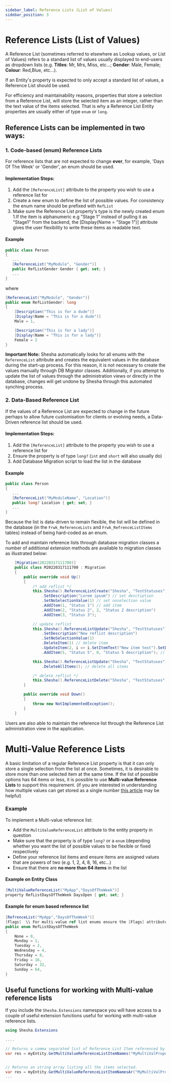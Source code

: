 ```yaml
---
sidebar_label: Reference Lists (List of Values)
sidebar_position: 3
---
```


# Reference Lists (List of Values)

A Reference List (sometimes referred to elsewhere as Lookup values, or List of Values) refers to a standard list of values usually displayed to end-users as dropdown lists (e.g. **Titles**: Mr, Mrs, Miss, etc...; **Gender**: Male, Female; **Colour**: Red,Blue, etc...).

If an Entity's property is expected to only accept a standard list of values, a Reference List should be used. 

For efficiency and maintainability reasons, properties that store a selection from a Reference List, will store the selected item as an integer, rather than the text value of the items selected. That is why a Reference List Entity properties are usually either of type `enum` or `long`.

## Reference Lists can be implemented in two ways:

### 1. Code-based (enum) Reference Lists
For reference lists that are not expected to change **ever**, for example, 'Days Of The Week' or 'Gender', an enum should be used.

#### Implementation Steps:

1. Add the `[ReferenceList]` attribute to the property you wish to use a reference list for
1. Create a new enum to define the list of possible values. For consistency the enum name should be prefixed with `RefList`
1. Make sure the Reference List property's type is the newly created enum
1.If the item is alphanumeric e.g "Stage 1" instead of pulling it as "Stage1" from the backend, the [Display(Name = "Stage 1")] attribute gives the user flexibility to write these items as readable text.
#### Example
``` csharp
public class Person
{
   ...
   [ReferenceList("MyModule", "Gender")]
   public RefListGender Gender { get; set; } 
   ...
}
```
where
``` csharp
[ReferenceList("MyModule", "Gender")]
public enum RefListGender: long
{
    [Description("This is for a dude")]
    [Display(Name = "This is for a dude")]
    Male = 1,

    [Description("This is for a lady")]
    [Display(Name = "This is for a lady")]
    Female = 2
}
```

**Important Note:** Shesha automatically looks for all enums with the `ReferenceList` attribute and creates the equivalent values in the database during the start-up process. For this reason, it is not necessary to create the values manually through DB Migrator classes. Additionally, if you attempt to update the list of values through the administration views or directly in the database, changes will get undone by Shesha through this automated synching process.



### 2. Data-Based Reference List 
If the values of a Reference List are expected to change in the future perhaps to allow future customisation for clients or evolving needs, a Data-Driven reference list should be used.

#### Implementation Steps:

1. Add the `[ReferenceList]` attribute to the property you wish to use a reference list for
1. Ensure the property is of type `long?` (`int` and `short` will also usually do)
1. Add Database Migration script to load the list in the database

#### Example
``` csharp
public class Person
{
   ...
   [ReferenceList("MyModuleName", "Location")]
   public long? Location { get; set; } 
   ...
}
```
Because the list is data-driven to remain flexible, the list will be defined in the database (in the `Frwk_ReferenceLists` and `Frwk_RefrenceListItems` tables) instead of being hard-coded as an enum.

To add and maintain reference lists through database migration classes a number of additional extension methods are available to migration classes as illustrated below:
``` csharp
    [Migration(20220317111700)]
    public class M20220317111700 : Migration
    {
        public override void Up()
        {
            /* add reflist */
            this.Shesha().ReferenceListCreate("Shesha", "TestStatuses")
                .SetDescription("Lorem ipsum") // set desctiption
                .SetNoSelectionValue(1) // set noselection value
                .AddItem(1, "Status 1") // add item
                .AddItem(2, "Status 2", 2, "Status 2 description")
                .AddItem(3, "Status 3");

            // update reflist
            this.Shesha().ReferenceListUpdate("Shesha", "TestStatuses")
                .SetDescription("New reflist description")
                .SetNoSelectionValue(1)
                .DeleteItem(1) // delete item
                .UpdateItem(2, i => i.SetItemText("New item text").SetDescription("New item description").SetOrderIndex(100)) // update item
                .AddItem(5, "Status 5", 0, "Status 5 description"); // add new item

            this.Shesha().ReferenceListUpdate("Shesha", "TestStatuses")
                .DeleteAllItems(); // delete all items

            /* delete reflist */
            this.Shesha().ReferenceListDelete("Shesha", "TestStatuses");
        }

        public override void Down()
        {
            throw new NotImplementedException();
        }
    }
```

Users are also able to maintain the reference list through the Reference List administration view in the application.


# Multi-Value Reference Lists
A basic limitation of a regular Reference List property is that it can only store a single selection from the list at once. Sometimes, it is desirable to store more than one selected item at the same time. If the list of possible options has 64 items or less, it is possible to use **Multi-value Reference Lists** to support this requirement.
(if you are interested in understanding how multiple values can get stored as a single number <a href="https://www.alanzucconi.com/2015/07/26/enum-flags-and-bitwise-operators/" target="_blank">this article</a> may be helpful)

### Example

To implement a Multi-value reference list:

* Add the `MultiValueReferenceList` attribute to the entity property in question
* Make sure that the property is of type `long?` or a `enum` (depending whether you want the list of possible values to be flexible or fixed respectively
* Define your reference list items and ensure items are assigned values that are powers of two (e.g. 1, 2, 4, 8, 16, etc...)
* Ensure that there are **no more than 64 items** in the list
#### Example on Entity Class
``` csharp
[MultiValueReferenceList("MyApp","DaysOfTheWeek")]
property RefListDaysOfTheWeek DaysOpen { get; set; }
```
#### Example for enum based reference list
``` csharp
[RefrenceList("MyApp","DaysOfTheWeek")]
[Flags]  \\ For multi-value ref list enums ensure the [Flags] attribute is added 
public enum RefListDaysOfTheWeek
{
    None = 0,
    Monday = 1,
    Tuesday = 2,
    Wednesday = 4,
    Thursday = 8,
    Friday = 16,
    Saturday = 32,
    Sunday = 64,
}
```


## Useful functions for working with Multi-value reference lists
If you include the `Shesha.Extensions` namespace you will have access to a couple of useful extension functions useful for working with multi-value reference lists.

``` csharp
using Shesha.Extensions

....

// Returns a comma separated list of Reference List Item referenced by the property.
var res = myEntity.GetMultiValueReferenceListItemNames("MyMultiValProperty");


// Returns an string array listing all the items selected.
var res = myEntity.GetMultiValueReferenceListItemNamesAr("MyMultiValProperty");
...
```


